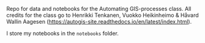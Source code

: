 Repo for data and notebooks for the Automating GIS-processes class. 
All credits for the class go to Henrikki Tenkanen, Vuokko Heikinheimo & Håvard Wallin Aagesen (https://autogis-site.readthedocs.io/en/latest/index.html).

I store my notebooks in the `notebooks` folder.
